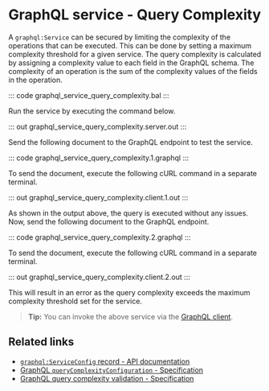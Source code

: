 # GraphQL service - Query Complexity

A `graphql:Service` can be secured by limiting the complexity of the operations that can be executed. This can be done by setting a maximum complexity threshold for a given service. The query complexity is calculated by assigning a complexity value to each field in the GraphQL schema. The complexity of an operation is the sum of the complexity values of the fields in the operation.

::: code graphql_service_query_complexity.bal :::

Run the service by executing the command below.

::: out graphql_service_query_complexity.server.out :::

Send the following document to the GraphQL endpoint to test the service.

::: code graphql_service_query_complexity.1.graphql :::

To send the document, execute the following cURL command in a separate terminal.

::: out graphql_service_query_complexity.client.1.out :::

As shown in the output above, the query is executed without any issues. Now, send the following document to the GraphQL endpoint.

::: code graphql_service_query_complexity.2.graphql :::

To send the document, execute the following cURL command in a separate terminal.

::: out graphql_service_query_complexity.client.2.out :::

This will result in an error as the query complexity exceeds the maximum complexity threshold set for the service.

>**Tip:** You can invoke the above service via the [GraphQL client](/learn/by-example/graphql-client-query-endpoint/).

## Related links

- [`graphql:ServiceConfig` record - API documentation](https://lib.ballerina.io/ballerina/graphql/latest#ServiceConfig)
- [GraphQL `queryComplexityConfiguration` - Specification](/spec/graphql/#7110-query-complexity-configurations)
- [GraphQL query complexity validation - Specification](/spec/graphql/#1091-query-complexity-validation)
